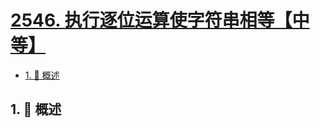 # [2546. 执行逐位运算使字符串相等【中等】](https://github.com/tnotesjs/TNotes.leetcode/tree/main/notes/2546.%20%E6%89%A7%E8%A1%8C%E9%80%90%E4%BD%8D%E8%BF%90%E7%AE%97%E4%BD%BF%E5%AD%97%E7%AC%A6%E4%B8%B2%E7%9B%B8%E7%AD%89%E3%80%90%E4%B8%AD%E7%AD%89%E3%80%91)

<!-- region:toc -->

- [1. 📝 概述](#1--概述)

<!-- endregion:toc -->

## 1. 📝 概述
